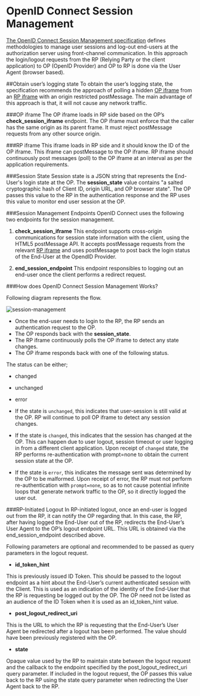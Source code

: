 # OpenID Connect Session Management

[The OpenID Connect Session Management specification](https://openid.net/specs/openid-connect-session-1_0.html)
defines methodologies to manage user sessions and log-out end-users at the authorization server using front-channel communication.
In this approach the login/logout requests from the RP (Relying Party or the client application) to OP (OpenID Provider)
and OP to RP is done via the User Agent (browser based).

##Obtain user’s logging state
To obtain the user’s logging state, the specification recommends the approach of polling a hidden [OP iframe](#op-iframe)
from an [RP iframe](#rp-iframe) with an origin restricted postMessage. The main advantage of this approach is that, it will not 
cause any network traffic.

###OP iframe
The OP iframe loads in RP side based on the OP’s **check_session_iframe** endpoint.
The OP iframe must enforce that the caller has the same origin as its parent frame.
It must reject postMessage requests from any other source origin.

###RP iframe
This iframe loads in RP side and it should know the ID of the OP iframe.
This iframe can postMessage to the OP iframe. RP iframe should continuously post messages (poll)
to the OP iframe at an interval as per the application requirements.

###Session State
Session state is a JSON string that represents the End-User's login state at the OP.
The **session_state** value contains "a salted cryptographic hash of Client ID, origin URL, and OP browser state".
The OP passes this value to the RP in the authentication response and the RP uses this value 
to monitor end user session at the OP.

###Session Management Endpoints
OpenID Connect uses the following two endpoints for the session management. 

1. **check_session_iframe**
This endpoint supports cross-origin communications for session state information with the client, using the HTML5 postMessage API.
It accepts postMessage requests from the relevant [RP iframe](#rp-iframe) and uses postMessage to post back the login
status of the End-User at the OpendID Provider.

2. **end_session_endpoint**
This endpoint responsibles to logging out an end-user once the client performs a redirect request.

###How does OpenID Connect Session Management Works?

Following diagram represents the flow.

![session-management](/assets/img/concepts/session-management.png)

- Once the end-user needs to login to the RP, the RP sends an authentication request to the OP.
- The OP responds back with the **session_state**.
- The RP iframe continuously polls the OP iframe to detect any state changes.
- The OP iframe responds back with one of the following status.

The status can be either;

- changed
- unchanged
- error
    
- If the state is `unchanged`, this indicates that user-session is still valid at the OP. RP will continue to poll
  OP iframe to detect any session changes. 
- If the state is `changed`, this indicates that the session has changed at the OP.
  This can happen due to user logout, session timeout or user logging in from a different client application.
  Upon receipt of `changed` state, the RP performs re-authentication with prompt=none 
  to obtain the current session state at the OP.
- If the state is `error`, this indicates the message sent was determined by the OP to be malformed.
  Upon receipt of error, the RP must not perform re-authentication with `prompt=none`,
  so as to not cause potential infinite loops that generate network traffic to the OP, so it directly logged the user out.
  
###RP-Initiated Logout
In RP-initiated logout, once an end-user is logged out from the RP, it can notify the OP regarding that.
In this case, the RP, after having logged the End-User out of the RP,
redirects the End-User’s User Agent to the OP’s logout endpoint URL.
This URL is obtained via the end_session_endpoint described above.

Following parameters are optional and recommended to be passed as query parameters in the logout request.

- **id_token_hint**

This is previously issued ID Token. This should be passed to the logout endpoint as a hint about the End-User’s current
authenticated session with the Client. This is used as an indication of the identity of the End-User that the RP is 
requesting be logged out by the OP. The OP need not be listed as an audience of the ID Token 
when it is used as an id_token_hint value.

- **post_logout_redirect_uri**

This is the URL to which the RP is requesting that the End-User’s User Agent be redirected after a logout has been performed.
The value should have been previously registered with the OP. 

- **state**

Opaque value used by the RP to maintain state between the logout request and the callback to the endpoint
specified by the post_logout_redirect_uri query parameter. If included in the logout request, the OP passes this value
back to the RP using the state query parameter when redirecting the User Agent back to the RP.

